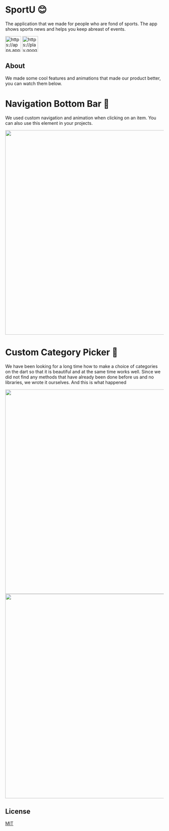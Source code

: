 # SportU 😊

The application that we made for people who are fond of sports. The app shows sports news and helps you keep abreast of events.

<img src="https://sportu.pro/img/app-store-icon.dfd1334f.png" alt="https://apps.apple.com/app/id1530732023" height="50"/>

<img src="https://sportu.pro/img/google-play-icon.b39a79a8.png" alt="https://play.google.com/store/apps/details?id=com.sportu" height="50" />

## About

We made some cool features and animations that made our product better, you can watch them below.

# Navigation Bottom Bar 🤫

We used custom navigation and animation when clicking on an item. You can also use this element in your projects.

<img src="https://github.com/followthemoney1/SportU/blob/master/1.gif?raw=true" height="650"/>


# Custom Category Picker 🤔

We have been looking for a long time how to make a choice of categories on the dart so that it is beautiful and at the same time works well. Since we did not find any methods that have already been done before us and no libraries, we wrote it ourselves. And this is what happened 

<img src="https://github.com/followthemoney1/SportU/blob/master/2.gif?raw=true" height="650"/>
<img src="https://github.com/followthemoney1/SportU/blob/master/3.gif?raw=true" height="650"/>


## License
[MIT](https://choosealicense.com/licenses/mit/)
